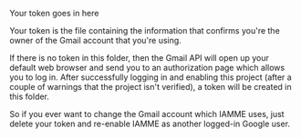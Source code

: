 Your token goes in here

Your token is the file containing the information that confirms you're the owner of the Gmail account that you're using.

If there is no token in this folder, then the Gmail API will open up your default web browser and send you to an authorization page which allows you to log in. After successfully logging in and enabling this project (after a couple of warnings that the project isn't verified), a token will be created in this folder.

So if you ever want to change the Gmail account which IAMME uses, just delete your token and re-enable IAMME as another logged-in Google user.
